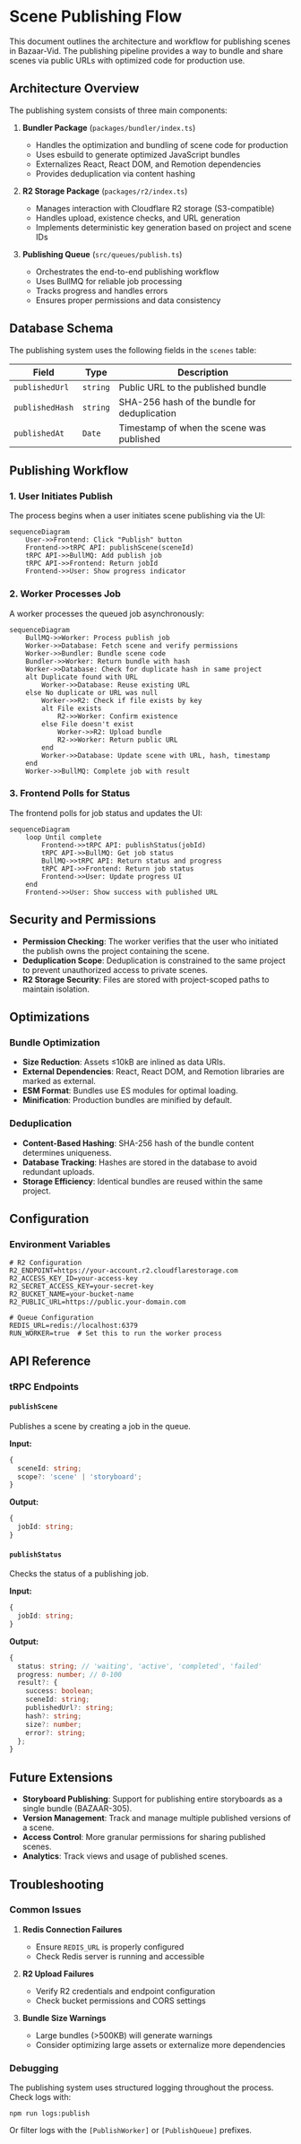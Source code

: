 <!-- docs/publish-flow.md -->

# Scene Publishing Flow

This document outlines the architecture and workflow for publishing scenes in Bazaar-Vid. The publishing pipeline provides a way to bundle and share scenes via public URLs with optimized code for production use.

## Architecture Overview

The publishing system consists of three main components:

1. **Bundler Package** (`packages/bundler/index.ts`)
   - Handles the optimization and bundling of scene code for production
   - Uses esbuild to generate optimized JavaScript bundles
   - Externalizes React, React DOM, and Remotion dependencies
   - Provides deduplication via content hashing

2. **R2 Storage Package** (`packages/r2/index.ts`)
   - Manages interaction with Cloudflare R2 storage (S3-compatible)
   - Handles upload, existence checks, and URL generation
   - Implements deterministic key generation based on project and scene IDs

3. **Publishing Queue** (`src/queues/publish.ts`)
   - Orchestrates the end-to-end publishing workflow
   - Uses BullMQ for reliable job processing
   - Tracks progress and handles errors
   - Ensures proper permissions and data consistency

## Database Schema

The publishing system uses the following fields in the `scenes` table:

| Field | Type | Description |
|-------|------|-------------|
| `publishedUrl` | `string` | Public URL to the published bundle |
| `publishedHash` | `string` | SHA-256 hash of the bundle for deduplication |
| `publishedAt` | `Date` | Timestamp of when the scene was published |

## Publishing Workflow

### 1. User Initiates Publish

The process begins when a user initiates scene publishing via the UI:

```mermaid
sequenceDiagram
    User->>Frontend: Click "Publish" button
    Frontend->>tRPC API: publishScene(sceneId)
    tRPC API->>BullMQ: Add publish job
    tRPC API->>Frontend: Return jobId
    Frontend->>User: Show progress indicator
```

### 2. Worker Processes Job

A worker processes the queued job asynchronously:

```mermaid
sequenceDiagram
    BullMQ->>Worker: Process publish job
    Worker->>Database: Fetch scene and verify permissions
    Worker->>Bundler: Bundle scene code
    Bundler->>Worker: Return bundle with hash
    Worker->>Database: Check for duplicate hash in same project
    alt Duplicate found with URL
        Worker->>Database: Reuse existing URL
    else No duplicate or URL was null
        Worker->>R2: Check if file exists by key
        alt File exists
            R2->>Worker: Confirm existence
        else File doesn't exist
            Worker->>R2: Upload bundle
            R2->>Worker: Return public URL
        end
        Worker->>Database: Update scene with URL, hash, timestamp
    end
    Worker->>BullMQ: Complete job with result
```

### 3. Frontend Polls for Status

The frontend polls for job status and updates the UI:

```mermaid
sequenceDiagram
    loop Until complete
        Frontend->>tRPC API: publishStatus(jobId)
        tRPC API->>BullMQ: Get job status
        BullMQ->>tRPC API: Return status and progress
        tRPC API->>Frontend: Return job status
        Frontend->>User: Update progress UI
    end
    Frontend->>User: Show success with published URL
```

## Security and Permissions

- **Permission Checking**: The worker verifies that the user who initiated the publish owns the project containing the scene.
- **Deduplication Scope**: Deduplication is constrained to the same project to prevent unauthorized access to private scenes.
- **R2 Storage Security**: Files are stored with project-scoped paths to maintain isolation.

## Optimizations

### Bundle Optimization

- **Size Reduction**: Assets ≤10kB are inlined as data URIs.
- **External Dependencies**: React, React DOM, and Remotion libraries are marked as external.
- **ESM Format**: Bundles use ES modules for optimal loading.
- **Minification**: Production bundles are minified by default.

### Deduplication

- **Content-Based Hashing**: SHA-256 hash of the bundle content determines uniqueness.
- **Database Tracking**: Hashes are stored in the database to avoid redundant uploads.
- **Storage Efficiency**: Identical bundles are reused within the same project.

## Configuration

### Environment Variables

```
# R2 Configuration
R2_ENDPOINT=https://your-account.r2.cloudflarestorage.com
R2_ACCESS_KEY_ID=your-access-key
R2_SECRET_ACCESS_KEY=your-secret-key
R2_BUCKET_NAME=your-bucket-name
R2_PUBLIC_URL=https://public.your-domain.com

# Queue Configuration
REDIS_URL=redis://localhost:6379
RUN_WORKER=true  # Set this to run the worker process
```

## API Reference

### tRPC Endpoints

#### `publishScene`

Publishes a scene by creating a job in the queue.

**Input:**
```typescript
{
  sceneId: string;
  scope?: 'scene' | 'storyboard';
}
```

**Output:**
```typescript
{
  jobId: string;
}
```

#### `publishStatus`

Checks the status of a publishing job.

**Input:**
```typescript
{
  jobId: string;
}
```

**Output:**
```typescript
{
  status: string; // 'waiting', 'active', 'completed', 'failed'
  progress: number; // 0-100
  result?: {
    success: boolean;
    sceneId: string;
    publishedUrl?: string;
    hash?: string;
    size?: number;
    error?: string;
  };
}
```

## Future Extensions

- **Storyboard Publishing**: Support for publishing entire storyboards as a single bundle (BAZAAR-305).
- **Version Management**: Track and manage multiple published versions of a scene.
- **Access Control**: More granular permissions for sharing published scenes.
- **Analytics**: Track views and usage of published scenes.

## Troubleshooting

### Common Issues

1. **Redis Connection Failures**
   - Ensure `REDIS_URL` is properly configured
   - Check Redis server is running and accessible

2. **R2 Upload Failures**
   - Verify R2 credentials and endpoint configuration
   - Check bucket permissions and CORS settings

3. **Bundle Size Warnings**
   - Large bundles (>500KB) will generate warnings
   - Consider optimizing large assets or externalize more dependencies

### Debugging

The publishing system uses structured logging throughout the process. Check logs with:

```
npm run logs:publish
```

Or filter logs with the `[PublishWorker]` or `[PublishQueue]` prefixes.
